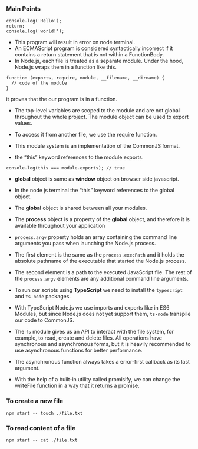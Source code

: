 ### Main Points

```
console.log('Hello');
return;
console.log('world!');
```

- This program will result in error on node terminal.
- An ECMAScript program is considered syntactically incorrect if it contains a return statement
that is not within a FunctionBody.
- In Node.js, each file is treated as a separate module. Under the hood, Node.js wraps them in a function like this.

```
function (exports, require, module, __filename, __dirname) {
  // code of the module
}
```
it proves that the our program is in a function.

- The top-level variables are scoped to the module and are not global throughout the whole project. The module object can be used to export values.
- To access it from another file, we use the require function.

- This module system is an implementation of the CommonJS format.

-  the “this” keyword references to the module.exports.

``` 
console.log(this === module.exports); // true
```

- <b>global</b> object is same as <b>window</b> object on browser side javascript.
- In the node js terminal the “this” keyword references to the global object.
- The <b>global</b> object is shared between all your modules.

- The <b>process</b> object is a property of the <b>global</b> object, and therefore it is available throughout your application

- ```process.argv``` property holds an array containing the command line arguments you pass when launching the Node.js process.

- The first element is the same as the ```process.execPath``` and it holds the absolute pathname of the executable that started the Node.js process.

- The second element is a path to the executed JavaScript file. The rest of the ```process.argv``` elements are any additional command line arguments.

- To run our scripts using <b>TypeScript</b> we need to install the ```typescript``` and ```ts-node``` packages.

- With TypeScript Node.js we use imports and exports like in ES6 Modules, but since Node.js does not yet support them, ```ts-node``` transpile our code to CommonJS.

- The ```fs``` module gives us an API to interact with the file system, for example, to read, create and delete files. All operations have synchronous and asynchronous forms, but it is heavily recommended to use asynchronous functions for better performance.

- The asynchronous function always takes a error-first callback as its last argument.

- With the help of a built-in utility called promisify, we can change the writeFile function in a way that it returns a promise.

### To create a new file 
``` npm start -- touch ./file.txt ```

### To read content of a file 
``` npm start -- cat ./file.txt ```

